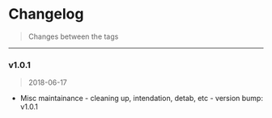 # Changelog

> Changes between the tags


---


### v1.0.1

> 2018-06-17

-	Misc maintainance
        - cleaning up, intendation, detab, etc
        - version bump: v1.0.1
